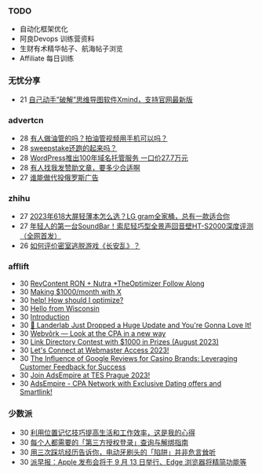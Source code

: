### TODO
-  自动化框架优化
-  阿良Devops 训练营资料
-  生财有术精华帖子、航海帖子浏览
-  Affiliate 每日训练

### 无忧分享
<!-- ruyo:START -->
-  21 [自己动手”破解”思维导图软件Xmind，支持官网最新版](https://51.ruyo.net/18460.html)<!-- ruyo:END -->

### advertcn
<!-- advertcn:START -->
-  28 [有人做油管的吗？拍油管视频用手机可以吗？](https://www.advertcn.com/forum.php?mod=viewthread&tid=111846)
-  28 [sweepstake还跑的起来吗？](https://www.advertcn.com/forum.php?mod=viewthread&tid=111842)
-  28 [WordPress推出100年域名托管服务 一口价27.7万元](https://www.advertcn.com/forum.php?mod=viewthread&tid=111839)
-  28 [有人找我发赞助文章，要多少合适啊](https://www.advertcn.com/forum.php?mod=viewthread&tid=111837)
-  27 [谁能做代投俄罗斯广告](https://www.advertcn.com/forum.php?mod=viewthread&tid=111835)<!-- advertcn:END -->

### zhihu
<!-- zhihu:START -->
-  27 [2023年618大屏轻薄本怎么选？LG gram全家桶，总有一款适合你](http://zhuanlan.zhihu.com/p/632641888?utm_campaign=rss&utm_medium=rss&utm_source=rss&utm_content=title)
-  27 [年轻人的第一台SoundBar！索尼轻巧型全景声回音壁HT-S2000深度评测（全网首发）](http://zhuanlan.zhihu.com/p/630990296?utm_campaign=rss&utm_medium=rss&utm_source=rss&utm_content=title)
-  26 [如何评价密室逃脱游戏《长安乱》？](http://www.zhihu.com/question/563950552/answer/3045961312?utm_campaign=rss&utm_medium=rss&utm_source=rss&utm_content=title)<!-- zhihu:END -->

### afflift
<!-- afflift:START -->
-  30 [RevContent RON + Nutra +TheOptimizer Follow Along](https://afflift.com/f/threads/revcontent-ron-nutra-theoptimizer-follow-along.7210/)
-  30 [Making $1000/month with X](https://afflift.com/f/threads/making-1000-month-with-x.11494/)
-  30 [help! How should I optimize?](https://afflift.com/f/threads/help-how-should-i-optimize.11484/)
-  30 [Hello from Wisconsin](https://afflift.com/f/threads/hello-from-wisconsin.11529/)
-  30 [Introduction](https://afflift.com/f/threads/introduction.11523/)
-  30 [🚨 Landerlab Just Dropped a Huge Update and You&#39;re Gonna Love It!](https://afflift.com/f/threads/%F0%9F%9A%A8-landerlab-just-dropped-a-huge-update-and-youre-gonna-love-it.11530/)
-  30 [Webvõrk — Look at the CPA in a new way](https://afflift.com/f/threads/webv%C3%B5rk-%E2%80%94-look-at-the-cpa-in-a-new-way.2820/)
-  30 [Link Directory Contest with $1000 in Prizes &lpar;August 2023&rpar;](https://afflift.com/f/threads/link-directory-contest-with-1000-in-prizes-august-2023.11479/)
-  30 [Let&#39;s Connect at Webmaster Access 2023!](https://afflift.com/f/threads/lets-connect-at-webmaster-access-2023.11528/)
-  30 [The Influence of Google Reviews for Casino Brands: Leveraging Customer Feedback for Success](https://afflift.com/f/threads/the-influence-of-google-reviews-for-casino-brands-leveraging-customer-feedback-for-success.11527/)
-  30 [Join AdsEmpire at TES Prague 2023!](https://afflift.com/f/threads/join-adsempire-at-tes-prague-2023.11526/)
-  30 [AdsEmpire - CPA Network with Exclusive Dating offers and Smartlink!](https://afflift.com/f/threads/adsempire-cpa-network-with-exclusive-dating-offers-and-smartlink.6820/)<!-- afflift:END -->

### 少数派
<!-- sspai:START -->
-  30 [利用位置记忆技巧提高生活和工作效率，这是我的心得](https://sspai.com/post/81586)
-  30 [每个人都需要的「第三方授权登录」查询与解绑指南](https://sspai.com/post/82550)
-  30 [用三次踩坑经历告诉你，电动牙刷头的「陷阱」并非危言耸听](https://sspai.com/post/81578)
-  30 [派早报：Apple 发布会将于 9 月 13 日举行、Edge 浏览器将精简功能等](https://sspai.com/post/82543)<!-- sspai:END -->
